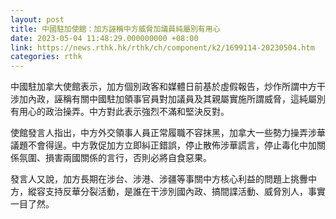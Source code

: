 ```yaml
---
layout: post
title: 中國駐加使館：加方誣稱中方威脅加議員純屬別有用心
date: 2023-05-04 11:48:29.000000000 +08:00
link: https://news.rthk.hk/rthk/ch/component/k2/1699114-20230504.htm
categories: rthk
---
```


中國駐加拿大使館表示，加方個別政客和媒體日前基於虛假報告，炒作所謂中方干涉加內政，誣稱有關中國駐加領事官員對加議員及其親屬實施所謂威脅，這純屬別有用心的政治操弄。中方對此表示強烈不滿和堅決反對。

使館發言人指出，中方外交領事人員正常履職不容抹黑，加拿大一些勢力操弄涉華議題不會得逞。中方敦促加方立即糾正錯誤，停止散佈涉華謊言，停止毒化中加關係氛圍、損害兩國關係的言行，否則必將自食惡果。

發言人又說，加方長期在涉台、涉港、涉疆等事關中方核心利益的問題上挑釁中方，縱容支持反華分裂活動，是誰在干涉別國內政、搞間諜活動、威脅別人，事實一目了然。
